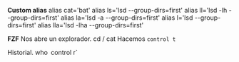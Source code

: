 **Custom alias**
alias cat='bat'
alias ls='lsd --group-dirs=first'
alias ll='lsd -lh --group-dirs=first'
alias la='lsd -a --group-dirs=first'
alias l='lsd --group-dirs=first'
alias lla='lsd -lha --group-dirs=first'

**FZF**
Nos abre un explorador.
	cd /
	cat 
	Hacemos `control t`

Historial.
	who`
	`control r`





